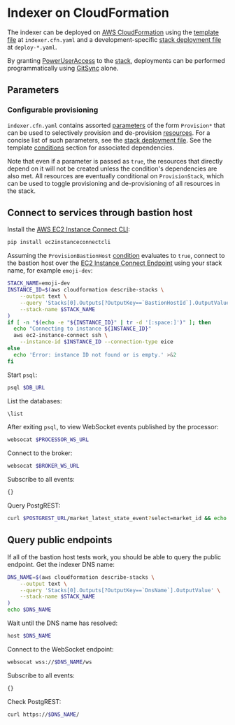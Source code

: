<!---
cspell:word ec2instanceconnectcli
cspell:word eice
-->

# Indexer on CloudFormation

The indexer can be deployed on [AWS CloudFormation] using the [template file] at
`indexer.cfn.yaml` and a development-specific [stack deployment file] at
`deploy-*.yaml`.

By granting [PowerUserAccess] to the [stack], deployments can be performed
programmatically using [GitSync] alone.

## Parameters

### Configurable provisioning

`indexer.cfn.yaml` contains assorted [parameters] of the form `Provision*` that
can be used to selectively provision and de-provision [resources]. For a concise
list of such parameters, see the [stack deployment file]. See the template
[conditions] section for associated dependencies.

Note that even if a parameter is passed as `true`, the resources that directly
depend on it will not be created unless the condition's dependencies are also
met. All resources are eventually conditional on `ProvisionStack`, which can be
used to toggle provisioning and de-provisioning of all resources in the stack.

## Connect to services through bastion host

Install the [AWS EC2 Instance Connect CLI]:

```sh
pip install ec2instanceconnectcli
```

Assuming the `ProvisionBastionHost` [condition][conditions] evaluates to `true`,
connect to the bastion host over the [EC2 Instance Connect Endpoint] using your
stack name, for example `emoji-dev`:

```sh
STACK_NAME=emoji-dev
INSTANCE_ID=$(aws cloudformation describe-stacks \
    --output text \
    --query 'Stacks[0].Outputs[?OutputKey==`BastionHostId`].OutputValue' \
    --stack-name $STACK_NAME
)
if [ -n "$(echo -e "${INSTANCE_ID}" | tr -d '[:space:]')" ]; then
  echo "Connecting to instance ${INSTANCE_ID}"
  aws ec2-instance-connect ssh \
    --instance-id $INSTANCE_ID --connection-type eice
else
  echo 'Error: instance ID not found or is empty.' >&2
fi
```

Start `psql`:

```sh
psql $DB_URL
```

List the databases:

```sh
\list
```

After exiting `psql`, to view WebSocket events published by the processor:

```sh
websocat $PROCESSOR_WS_URL
```

Connect to the broker:

```sh
websocat $BROKER_WS_URL
```

Subscribe to all events:

```sh
{}
```

Query PostgREST:

```sh
curl $POSTGREST_URL/market_latest_state_event?select=market_id && echo
```

## Query public endpoints

If all of the bastion host tests work, you should be able to query the public
endpoint. Get the indexer DNS name:

```sh
DNS_NAME=$(aws cloudformation describe-stacks \
    --output text \
    --query 'Stacks[0].Outputs[?OutputKey==`DnsName`].OutputValue' \
    --stack-name $STACK_NAME
)
echo $DNS_NAME
```

Wait until the DNS name has resolved:

```sh
host $DNS_NAME
```

Connect to the WebSocket endpoint:

```sh
websocat wss://$DNS_NAME/ws
```

Subscribe to all events:

```sh
{}
```

Check PostgREST:

```sh
curl https://$DNS_NAME/
```

[aws cloudformation]: https://docs.aws.amazon.com/AWSCloudFormation/latest/UserGuide/Welcome.html
[aws ec2 instance connect cli]: https://github.com/aws/aws-ec2-instance-connect-cli
[ec2 instance connect endpoint]: https://docs.aws.amazon.com/AWSEC2/latest/UserGuide/connect-using-eice.html
[gitsync]: https://docs.aws.amazon.com/AWSCloudFormation/latest/UserGuide/git-sync.html
[poweruseraccess]: https://docs.aws.amazon.com/aws-managed-policy/latest/reference/PowerUserAccess.html
[stack deployment file]: https://docs.aws.amazon.com/AWSCloudFormation/latest/UserGuide/git-sync-concepts-terms.html
[template file]: https://docs.aws.amazon.com/AWSCloudFormation/latest/UserGuide/gettingstarted.templatebasics.html
[parameters]: https://docs.aws.amazon.com/AWSCloudFormation/latest/UserGuide/parameters-section-structure.html
[resources]: https://docs.aws.amazon.com/AWSCloudFormation/latest/UserGuide/resources-section-structure.html
[conditions]: https://docs.aws.amazon.com/AWSCloudFormation/latest/UserGuide/conditions-section-structure.html
[stack]: https://docs.aws.amazon.com/AWSCloudFormation/latest/UserGuide/stacks.html